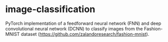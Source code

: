 # image-classification
PyTorch implementation of a feedforward neural network (FNN) and deep convolutional neural network (DCNN) to classify images from the Fashion-MNIST dataset (https://github.com/zalandoresearch/fashion-mnist).
